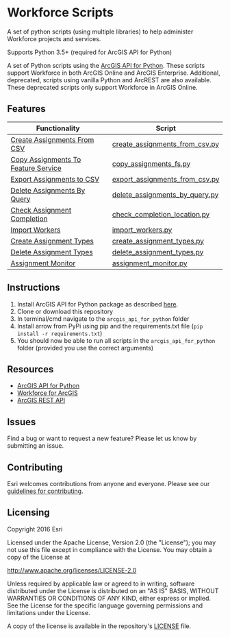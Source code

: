 # Workforce Scripts
A set of python scripts (using multiple libraries) to help administer Workforce projects and services.

Supports Python 3.5+ (required for ArcGIS API for Python)

A set of Python scripts using the [ArcGIS API for Python](https://developers.arcgis.com/python/). These scripts support Workforce in both ArcGIS Online and ArcGIS Enterprise.
Additional, deprecated, scripts using vanilla Python and ArcREST are also available. These deprecated scripts only support Workforce in ArcGIS Online.


## Features

| Functionality                                                        | Script                                                                            
|----------------------------------------------------------------------|----------------------------------------------------------------------------------------|
| [Create Assignments From CSV](create_assignments_from_csv_readme.md) | [create_assignments_from_csv.py](arcgis_api_for_python/create_assignments_from_csv.py)          |
| [Copy Assignments To Feature Service](copy_assignments_fs_readme.md) | [copy_assignments_fs.py](arcgis_api_for_python/copy_assignments_fs.py)                  |
| [Export Assignments to CSV](export_assignments_to_csv_readme.md)     | [export_assignments_from_csv.py](arcgis_api_for_python/export_assignments_from_csv.py)          |
| [Delete Assignments By Query](delete_assignments_by_query_readme.md) | [delete_assignments_by_query.py](arcgis_api_for_python/delete_assignments_by_query.py)          |
| [Check Assignment Completion ](check_completion_location.md)         | [check_completion_location.py](arcgis_api_for_python/check_completion_location.py)            |
| [Import Workers](import_workers.md)                                  | [import_workers.py](arcgis_api_for_python/import_workers.py)                       |
| [Create Assignment Types ](create_assignment_types.md)               | [create_assignment_types.py](arcgis_api_for_python/create_assignment_types.py)              |
| [Delete Assignment Types ](delete_assignment_types.md)               | [delete_assignment_types.py](arcgis_api_for_python/delete_assignment_types.py)              |
| [Assignment Monitor ](assignment_monitor.md)                         | [assignment_monitor.py](arcgis_api_for_python/assignment_monitor/assignment_monitor.py)|


## Instructions


1. Install ArcGIS API for Python package as described [here](https://developers.arcgis.com/python/guide/install-and-set-up/).
2. Clone or download this repository
3. In terminal/cmd navigate to the `arcgis_api_for_python` folder
4. Install arrow from PyPi using pip and the requirements.txt file (`pip install -r requirements.txt`)
5. You should now be able to run all scripts in the `arcgis_api_for_python` folder (provided you use the correct arguments)


## Resources

 * [ArcGIS API for Python](https://developers.arcgis.com/python)
 * [Workforce for ArcGIS](http://www.esri.com/products/workforce-for-arcgis)
 * [ArcGIS REST API](http://resources.arcgis.com/en/help/arcgis-rest-api)

## Issues

Find a bug or want to request a new feature?  Please let us know by submitting an issue.

## Contributing

Esri welcomes contributions from anyone and everyone.
Please see our [guidelines for contributing](https://github.com/esri/contributing).

## Licensing

Copyright 2016 Esri

Licensed under the Apache License, Version 2.0 (the "License");
you may not use this file except in compliance with the License.
You may obtain a copy of the License at

http://www.apache.org/licenses/LICENSE-2.0

Unless required by applicable law or agreed to in writing, software
distributed under the License is distributed on an "AS IS" BASIS,
WITHOUT WARRANTIES OR CONDITIONS OF ANY KIND, either express or implied.
See the License for the specific language governing permissions and
limitations under the License.

A copy of the license is available in the repository's
[LICENSE](LICENSE) file.
